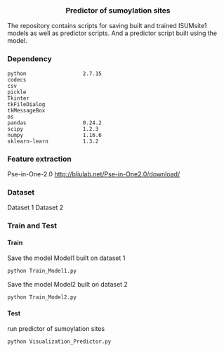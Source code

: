 <h3 align="center">
<p> Predictor of sumoylation sites</p> </h3>

The repository contains scripts for saving built and trained ISUMsite1 models as well as predictor scripts. And a predictor script built using the model.

### Dependency

```
python                  2.7.15
codecs              
csv             
pickle            
Tkinter      
tkFileDialog           
tkMessageBox        
os         
pandas                  0.24.2
scipy                   1.2.3
numpy                   1.16.6
sklearn-learn           1.3.2        
```

### Feature extraction
Pse-in-One-2.0           http://bliulab.net/Pse-in-One2.0/download/

### Dataset

Dataset 1
Dataset 2

### Train and Test

#### Train

Save the model Model1 built on dataset 1

```python
python Train_Model1.py
```

Save the model Model2 built on dataset 2

```python
python Train_Model2.py
```

#### Test

run predictor of sumoylation sites

```shell
python Visualization_Predictor.py
```

